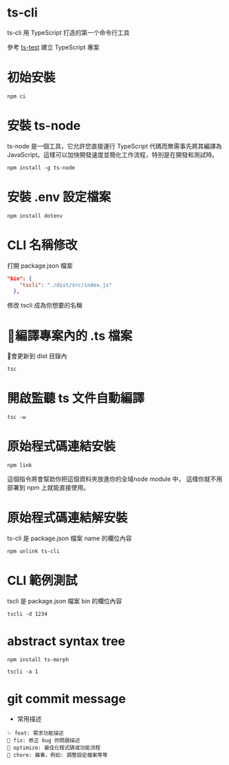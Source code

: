 # ts-cli
ts-cli 用 TypeScript 打造的第一个命令行工具

參考 [ts-test](https://github.com/chiisen/ts-test) 建立 TypeScript 專案

# 初始安裝
```shell
npm ci
```

# 安裝 ts-node
ts-node 是一個工具，它允許您直接運行 TypeScript 代碼而無需事先將其編譯為 JavaScript。這樣可以加快開發速度並簡化工作流程，特別是在開發和測試時。
```shell
npm install -g ts-node
```

# 安裝 .env 設定檔案
```shell
npm install dotenv
```

# CLI 名稱修改
打開 package.json 檔案
```json
"bin": {
    "tscli": "./dist/src/index.js"
  },
```
修改 tscli 成為你想要的名稱

# 🔅編譯專案內的 .ts 檔案
🔅會更新到 dist 目錄內
```shell
tsc
```

# 開啟監聽 ts 文件自動編譯
```shell
tsc -w
```

# 原始程式碼連結安裝
```shell
npm link
```
這個指令將會幫助你把這個資料夾放進你的全域node module 中，
這樣你就不用部署到 npm 上就能直接使用。

# 原始程式碼連結解安裝
ts-cli 是 package.json 檔案 name 的欄位內容
```shell
npm unlink ts-cli
```

# CLI 範例測試
tscli 是 package.json 檔案 bin 的欄位內容
```shell
tscli -d 1234
```

# abstract syntax tree
```shell
npm install ts-morph
```
```shell
tscli -a 1
```

# git commit message
- 常用描述
```
✨ feat: 需求功能描述
🐛 fix: 修正 bug 的問題描述
💄 optimize: 最佳化程式碼或功能流程
🔧 chore: 雜事，例如: 調整設定檔案等等 
```
